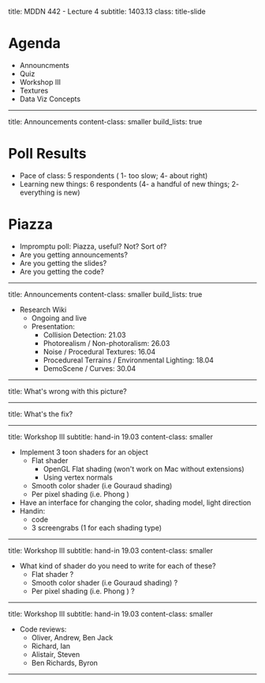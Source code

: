 
title: MDDN 442 - Lecture 4
subtitle: 1403.13
class: title-slide


# Agenda
* Announcments
* Quiz
* Workshop III	
* Textures
* Data Viz Concepts

---

title: Announcements
content-class: smaller
build_lists: true

# Poll Results
* Pace of class: 5 respondents ( 1- too slow; 4- about right)
* Learning new things: 6 respondents (4- a handful of new things; 2- everything is new)

# Piazza
* Impromptu poll: Piazza, useful? Not? Sort of?
* Are you getting announcements? 
* Are you getting the slides?
* Are you getting the code?

---

title: Announcements
content-class: smaller
build_lists: true

* Research Wiki
	* Ongoing and live
	* Presentation:
		* Collision Detection: 21.03
		* Photorealism / Non-photoralism: 26.03
		* Noise / Procedural Textures: 16.04
		* Procedureal Terrains / Environmental Lighting: 18.04
		* DemoScene / Curves: 30.04

---

title: What's wrong with this picture?

---

title: What's the fix?

---

title: Workshop III
subtitle: hand-in 19.03
content-class: smaller

* Implement 3 toon shaders for an object
	* Flat shader 
		* OpenGL Flat shading (won't work on Mac without extensions)
		* Using vertex normals 
	* Smooth color shader (i.e Gouraud shading)
	* Per pixel shading (i.e. Phong )
* Have an interface for changing the color, shading model, light direction
* Handin:
	* code
	* 3 screengrabs (1 for each shading type)

---

title: Workshop III
subtitle: hand-in 19.03
content-class: smaller

* What kind of shader do you need to write for each of these?
	* Flat shader ?
	* Smooth color shader (i.e Gouraud shading) ?
	* Per pixel shading (i.e. Phong ) ?	

---

title: Workshop III
subtitle: hand-in 19.03
content-class: smaller

* Code reviews:
	* Oliver, Andrew, Ben Jack
	* Richard, Ian
	* Alistair, Steven
	* Ben Richards, Byron


---
